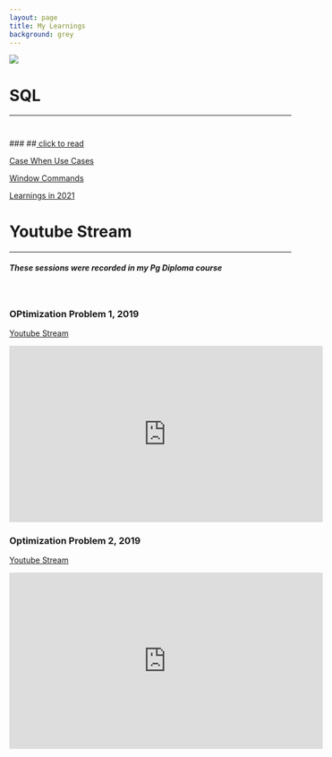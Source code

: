 ```yaml
---
layout: page
title: My Learnings
background: grey
---
```

![](/assets/img/999.jpg)

# SQL
------------
##### 
<br>
### 
##<a href = "1MgMall.md"> click to read </a>
 
<a href = "2021_practise.html"> Case When Use Cases </a>

<a href = "2021_practise.html"> Window Commands </a>

<a href = "2021_practise.md"> Learnings in 2021 </a>

# Youtube Stream
------------
##### These sessions were recorded in my Pg Diploma course

<br>

### OPtimization Problem 1, 2019

<a href = "https://www.youtube.com/watch?v=WnKjiQR7mK8"> Youtube Stream </a>

<iframe width="560" height="315" src="https://www.youtube.com/embed/WnKjiQR7mK8" frameborder="0" allow="accelerometer; autoplay; clipboard-write; encrypted-media; gyroscope; picture-in-picture" allowfullscreen></iframe>

<br>


### Optimization Problem 2, 2019
<a href = "https://www.youtube.com/watch?v=f_j4G-WgthE"> Youtube Stream </a>

<iframe width="560" height="315" src="https://www.youtube.com/embed/f_j4G-WgthE" frameborder="0" allow="accelerometer; autoplay; clipboard-write; encrypted-media; gyroscope; picture-in-picture" allowfullscreen></iframe>